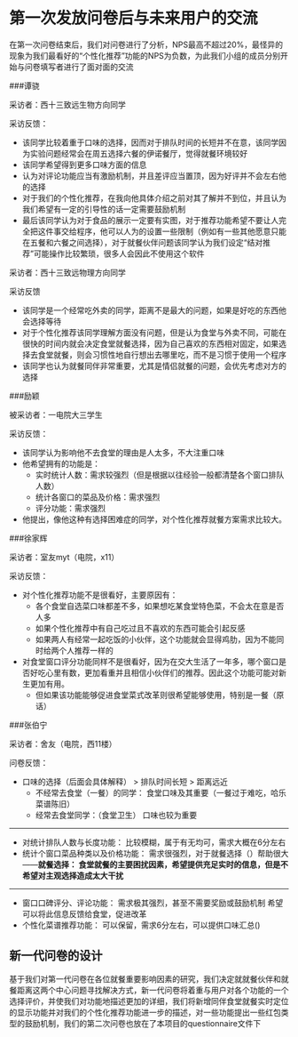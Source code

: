 # 第一次发放问卷后与未来用户的交流

在第一次问卷结束后，我们对问卷进行了分析，NPS最高不超过20%，最怪异的现象为我们最看好的“个性化推荐”功能的NPS为负数，为此我们小组的成员分别开始与问卷填写者进行了面对面的交流

###谭骁

采访者：西十三致远生物方向同学

采访反馈：

- 该同学比较着重于口味的选择，因而对于排队时间的长短并不在意，该同学因为实验问题经常会在周五选择六餐的伊诺餐厅，觉得就餐环境较好
- 该同学希望得到更多口味方面的信息
- 认为对评论功能应当有激励机制，并且差评应当置顶，因为好评并不会左右他的选择
- 对于我们的个性化推荐，在我向他具体介绍之前对其了解并不到位，并且认为我们希望有一定的引导性的话一定需要鼓励机制
- 最后该同学认为对于食品的展示一定要有实图，对于推荐功能希望不要让人完全把这件事交给程序，他可以人为的设置一些限制（例如有一些其他愿意只能在五餐和六餐之间选择），对于就餐伙伴问题该同学认为我们设定“结对推荐”可能操作比较繁琐，很多人会因此不使用这个软件

采访者：西十三致远物理方向同学

采访反馈

- 该同学是一个经常吃外卖的同学，距离不是最大的问题，如果是好吃的东西他会选择等待
- 对于个性化推荐该同学理解方面没有问题，但是认为食堂与外卖不同，可能在很快的时间内就会决定食堂就餐选择，因为自己喜欢的东西相对固定，如果选择去食堂就餐，则会习惯性地自行想出去哪里吃，而不是习惯于使用一个程序
- 该同学也认为就餐同伴非常重要，尤其是情侣就餐的问题，会优先考虑对方的选择

###励颖

被采访者：一电院大三学生

采访反馈：

- 该同学认为影响他不去食堂的理由是人太多，不大注重口味
- 他希望拥有的功能是：
  - 实时统计人数：需求较强烈（但是根据以往经验一般都清楚各个窗口排队人数）
  - 统计各窗口的菜品及价格：需求强烈
  - 评分功能：需求强烈
- 他提出，像他这种有选择困难症的同学，对个性化推荐就餐方案需求比较大。

###徐家辉

 采访者：室友myt（电院，x11）  

 采访反馈：  

- 对个性化推荐功能不是很看好，主要原因有：  
  - 各个食堂自选菜口味都差不多，如果想吃某食堂特色菜，不会太在意是否人多
  - 如果个性化推荐中有自己吃过且不喜欢的东西可能会引起反感
  - 如果两人有经常一起吃饭的小伙伴，这个功能就会显得鸡肋，因为不能同时给两个人推荐一样的
- 对食堂窗口评分功能同样不是很看好，因为在交大生活了一年多，哪个窗口是否好吃心里有数，更加看重并且相信小伙伴们的推荐。因此这个功能可能对新生更加有用。  
  - 但如果该功能能够促进食堂菜式改革则很希望能够使用，特别是一餐（原话）

###张伯宁

采访者：舍友（电院，西11楼）

问卷反馈：

- 口味的选择（后面会具体解释） > 排队时间长短 > 距离远近
  - 不经常去食堂（一餐）的同学：
    食堂口味及其重要（一餐过于难吃，哈乐菜谱陈旧）
  - 经常去食堂同学：（食堂卫生）
    口味也较为重要

------

- 对统计排队人数与长度功能：
  比较模糊，属于有无均可，需求大概在6分左右  
- 统计个窗口菜品种类以及价格功能：
  需求很强烈，对于就餐选择（）帮助很大
  ——**就餐选择：
  食堂就餐的主要困扰因素，希望提供充足实时的信息，但是不希望对主观选择造成太大干扰**

------

- 窗口口碑评分、评论功能：
  需求极其强烈，甚至不需要奖励或鼓励机制
  希望可以将此信息反馈给食堂，促进改革
- 个性化菜谱推荐功能：
  可以保留，需求6分左右，可以提供口味汇总()

## 新一代问卷的设计

基于我们对第一代问卷在各位就餐重要影响因素的研究，我们决定就就餐伙伴和就餐距离这两个中心问题寻找解决方式，新一代问卷将着重与用户对各个功能的一个选择评价，并使我们对功能地描述更加的详细，我们将新增同伴食堂就餐实时定位的显示功能并对我们的个性化推荐功能进一步的描述，对一些功能提出一些红包类型的鼓励机制，我们的第二次问卷也放在了本项目的questionnaire文件下